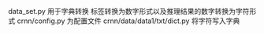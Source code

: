 data_set.py  用于字典转换  标签转换为数字形式以及推理结果的数字转换为字符形式
crnn/config.py 为配置文件
crnn/data/data1/txt/dict.py   将字符写入字典
